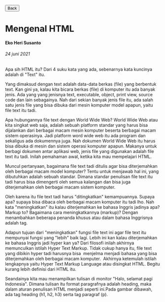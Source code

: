 [<button>Back</button>](news.html)

# Mengenal HTML

#### Eko Heri Susanto

###### 24 juni 2021

Apa sih HTML itu? Dari 4 suku kata yang ada, sebenarnya kata kuncinya adalah di "Text" itu.  

Yang dimaksud dengan text adalah data-data berkas (file) yang berbentuk text. Kan gini ya, kalau kita bicara berkas (file) di komputer itu ada banyak jenis. Ada yang yang jenisnya text, executable, object, print view, source code dan lain sebagainya. Nah dari sekian banyak jenis file itu, ada salah satu jenis file yang bisa dibuka dari mesin komputer model apapun, yaitu file text itu tadi.

Apa hubungannya file text dengan World Wide Web? World Wide Web atau kita singkat web saja, adalah sebuah platform standar yang harus bisa dijalankan dari berbagai macam mesin komputer beserta berbagai macam sistem operasinya. Jadi platform word wide web itu ada program dan sekaligus ada dokumennya juga. Nah dokumen World Wide Web itu harus bisa dibuka di mesin dan sistem operasi komputer apapun. Makanya untuk berbagi dokumen antar aplikasi web, jenis file yang digunakan adalah file text itu tadi. Inilah pemahaman awal, ketika kita mau mempelajari HTML.

Muncul pertanyaan, bagaimana file text tadi ditulis agar bisa diterjemahkan oleh berbagai macam model komputer? Tentu untuk menjawab hal ini, yang dibutuhkan adalah sebuah standar. Dimana standar penulisan file text itu tadi harus bisa dimengerti oleh semua kalangan dan bisa juga diterjemahkan oleh berbagai macam sistem komputer.

Oleh karena itu file text tadi harus "ditingkatkan" kemampuannya. Supaya apa? supaya bisa dibaca oleh berbagai macam komputer itu tadi lho. Nah kata "meningkatkan" itu kalau diterjemahkan ke bahasa Inggris jadinya apa? Markup to? Bagaimana cara meningkatkannya (markup)? Dengan menambahkan beberapa penanda khusus atau dalam bahasa Inggrisnya adalah tag.

Adapun tujuan dari "meningkatkan" fungsi file text ini agar file text itu mempunyai fungsi yang "lebih" baik lagi. Lebih ini kan kalau diterjemahkan ke bahasa Inggris jadi hyper kan ya? Dari filosofi inilah akhirnya memunculkan istilah Hyper Text Markup. Tidak cukup hanya itu, file text yang dibikin hyper tadi harusnya bisa  menjelma menjadi bahasa yang bisa diterjemahkan oleh berbagai macam komputer.  Akhirnya ketemulah istilah lengkapnya yaitu Hyper Text Markup Language atau disingkat HTML. Begitu kurang lebih definisi dari HTML itu.

Seandainya kita mau menampilkan tulisan di monitor "Halo, selamat pagi Indonesia". Dimana tulisan itu format paragrafnya adalah heading, maka dalam aturan penulisan HTML menjadi seperti ini.Pada gambar dibawah, ada tag heading (h1, h2, h3) serta tag paragraf (p).
